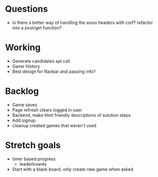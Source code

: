 # Questions
- Is there a better way of handling the axios headers with csrf? refactor into a post/get function?


# Working
- Generate candidates api call
- Game History
- Best design for Navbar and passing info?


# Backlog
- Game saves
- Page refresh clears logged in user
- Backend, make html friendly descriptions of solution steps
- Add signup
- cleanup created games that weren't used

# Stretch goals
- timer based progress
  - leaderboards
- Start with a blank board, only create new game when asked